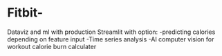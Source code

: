 # Fitbit-
Dataviz and ml with production
Streamlit with option:
  -predicting calories depending on feature input
  -Time series analysis 
  -AI computer vision for workout calorie burn calculater
  
